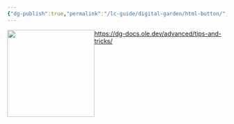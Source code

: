 ```yaml
---
{"dg-publish":true,"permalink":"/lc-guide/digital-garden/html-button/","noteIcon":"📄"}
---
```


[<img style="float:left" src="https://user-images.githubusercontent.com/14358394/115450238-f39e8100-a21b-11eb-89d0-fa4b82cdbce8.png" width="200">](https://ko-fi.com/oleeskild)



https://dg-docs.ole.dev/advanced/tips-and-tricks/

